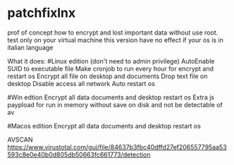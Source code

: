 # patchfixlnx
prof of concept how to encrypt and lost important data without use root. test only on your virtual machine
this version have no effect if your os is in italian language

What it does:
#Linux edition (don't need to admin privilege)
AutoEnable SUID to executable file 
Make cronjob to run every hour for encrypt and restart os
Encrypt all file on desktop and documents
Drop text file on desktop 
Disable access all network
Auto restart os

#Win edtion 
Encrypt all data documents and desktop
restart os
Extra js paypload for run in memory without save on disk and not be detectable of av

#Macos edition
Encrypt all data documents and desktop
restart os

AVSCAN https://www.virustotal.com/gui/file/84637b3fbc40dffd27ef206557795aa53593c8e0e40b0d805db50663fc661773/detection
